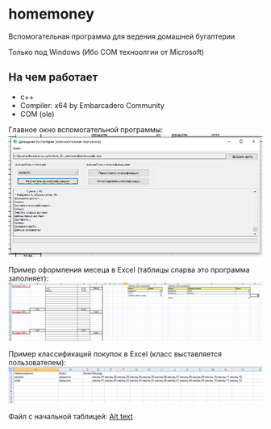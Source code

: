 # homemoney

Вспомогательная программа для ведения домашней бугалтерии

Только под Windows (Ибо COM техноолгии от Microsoft)

## На чем работает

- c++
- Compiler: x64 by Embarcadero Community
- COM (ole)

Главное окно вспомогательной программы:
![Alt text](/screens/screen1.png?raw=true "Main Screen")

Пример оформления месеца в Excel (таблицы спарва это программа заполняет):
![Alt text](/screens/month.png?raw=true "Main Screen")

Пример классификаций покупок в Excel (класс выставляется пользователем):
![Alt text](/screens/classification.png?raw=true "Main Screen")

Файл с начальной таблицей:
[Alt text](/v2025_for_windows/data/example.xlsx?raw=true)
